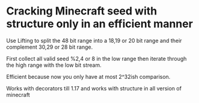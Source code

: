 # Cracking Minecraft seed with structure only in an efficient manner

Use Lifting to split the 48 bit range into a 18,19 or 20 bit range and their complement 30,29 or 28 bit range.

First collect all valid seed %2,4 or 8 in the low range then iterate through the high range with the low bit stream.

Efficient because now you only have at most 2^32ish comparison.


Works with decorators till 1.17 and works with structure in all version of minecraft
